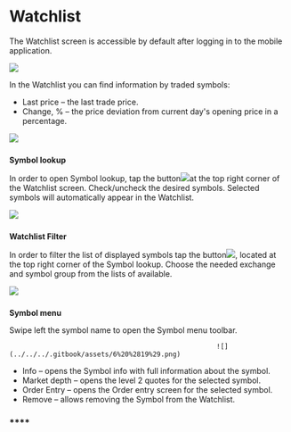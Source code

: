 # Watchlist

The Watchlist screen is accessible by default after logging in to the mobile application.

![](../../../.gitbook/assets/1%20%286%29.png)

In the Watchlist you can find information by traded symbols:

* Last price – the last trade price.
* Change, % – the price deviation from current day's opening price in a percentage.

![](../../../.gitbook/assets/2%20%285%29.png)

### **Symbol lookup** 

In order to open Symbol lookup, tap the button![](../../../.gitbook/assets/add%20%281%29.jpg)at the top right corner of the Watchlist screen. Check/uncheck the desired symbols. Selected symbols will automatically appear in the Watchlist.

![](../../../.gitbook/assets/4%20%285%29.png)

### **Watchlist Filter** 

In order to filter the list of displayed symbols tap the button![](../../../.gitbook/assets/filter.jpg), located at the top right corner of the Symbol lookup. Choose the needed exchange and symbol group from the lists of available.

![](../../../.gitbook/assets/5%20%2816%29.png)

### **Symbol menu**

Swipe left the symbol name to open the Symbol menu toolbar. 

                                                        ![](../../../.gitbook/assets/6%20%2819%29.png) 

* Info – opens the Symbol info with full information about the symbol.
* Market depth – opens the level 2 quotes for the selected symbol.
* Order Entry – opens the Order entry screen for the selected symbol.
* Remove – allows removing the Symbol from the Watchlist.

### \*\*\*\*

